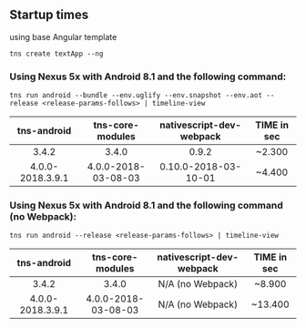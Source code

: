 
## Startup times

using base Angular template
```
tns create textApp --ng
```

### Using Nexus 5x with Android 8.1 and the following command:
```
tns run android --bundle --env.uglify --env.snapshot --env.aot --release <release-params-follows> | timeline-view
```

| tns-android      | tns-core-modules   | nativescript-dev-webpack  | TIME  in sec  |
| :---------------:|:------------------:|:-------------------------:|:-------------:|
| 3.4.2            | 3.4.0              | 0.9.2                     | ~2.300        |
| 4.0.0-2018.3.9.1 | 4.0.0-2018-03-08-03| 0.10.0-2018-03-10-01      | ~4.400        |


### Using Nexus 5x with Android 8.1 and the following command (no Webpack):
```
tns run android --release <release-params-follows> | timeline-view
```
| tns-android      | tns-core-modules   | nativescript-dev-webpack  | TIME  in sec  |
| :---------------:|:------------------:|:-------------------------:|:-------------:|
| 3.4.2            | 3.4.0              | N/A (no Webpack)          | ~8.900        |
| 4.0.0-2018.3.9.1 | 4.0.0-2018-03-08-03| N/A (no Webpack)          | ~13.400       |
